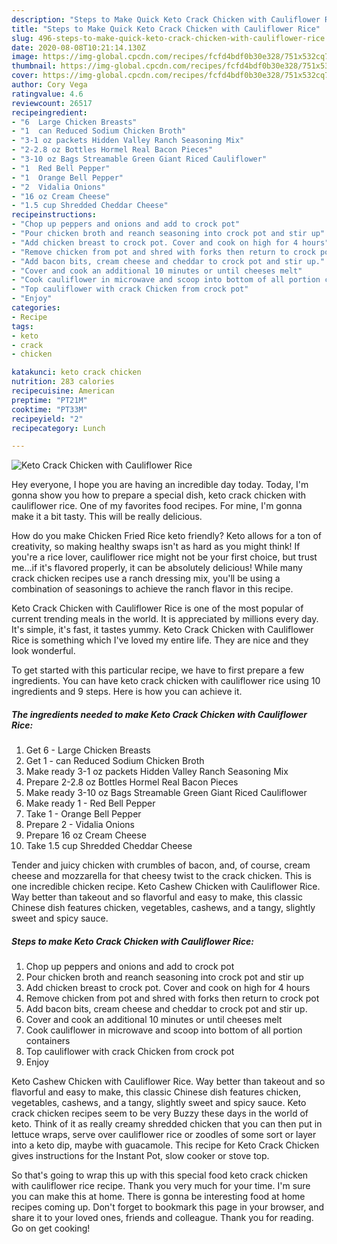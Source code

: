 ```yaml
---
description: "Steps to Make Quick Keto Crack Chicken with Cauliflower Rice"
title: "Steps to Make Quick Keto Crack Chicken with Cauliflower Rice"
slug: 496-steps-to-make-quick-keto-crack-chicken-with-cauliflower-rice
date: 2020-08-08T10:21:14.130Z
image: https://img-global.cpcdn.com/recipes/fcfd4bdf0b30e328/751x532cq70/keto-crack-chicken-with-cauliflower-rice-recipe-main-photo.jpg
thumbnail: https://img-global.cpcdn.com/recipes/fcfd4bdf0b30e328/751x532cq70/keto-crack-chicken-with-cauliflower-rice-recipe-main-photo.jpg
cover: https://img-global.cpcdn.com/recipes/fcfd4bdf0b30e328/751x532cq70/keto-crack-chicken-with-cauliflower-rice-recipe-main-photo.jpg
author: Cory Vega
ratingvalue: 4.6
reviewcount: 26517
recipeingredient:
- "6  Large Chicken Breasts"
- "1  can Reduced Sodium Chicken Broth"
- "3-1 oz packets Hidden Valley Ranch Seasoning Mix"
- "2-2.8 oz Bottles Hormel Real Bacon Pieces"
- "3-10 oz Bags Streamable Green Giant Riced Cauliflower"
- "1  Red Bell Pepper"
- "1  Orange Bell Pepper"
- "2  Vidalia Onions"
- "16 oz Cream Cheese"
- "1.5 cup Shredded Cheddar Cheese"
recipeinstructions:
- "Chop up peppers and onions and add to crock pot"
- "Pour chicken broth and reanch seasoning into crock pot and stir up"
- "Add chicken breast to crock pot. Cover and cook on high for 4 hours"
- "Remove chicken from pot and shred with forks then return to crock pot"
- "Add bacon bits, cream cheese and cheddar to crock pot and stir up."
- "Cover and cook an additional 10 minutes or until cheeses melt"
- "Cook cauliflower in microwave and scoop into bottom of all portion containers"
- "Top cauliflower with crack Chicken from crock pot"
- "Enjoy"
categories:
- Recipe
tags:
- keto
- crack
- chicken

katakunci: keto crack chicken 
nutrition: 283 calories
recipecuisine: American
preptime: "PT21M"
cooktime: "PT33M"
recipeyield: "2"
recipecategory: Lunch

---
```



![Keto Crack Chicken with Cauliflower Rice](https://img-global.cpcdn.com/recipes/fcfd4bdf0b30e328/751x532cq70/keto-crack-chicken-with-cauliflower-rice-recipe-main-photo.jpg)

Hey everyone, I hope you are having an incredible day today. Today, I'm gonna show you how to prepare a special dish, keto crack chicken with cauliflower rice. One of my favorites food recipes. For mine, I'm gonna make it a bit tasty. This will be really delicious.

How do you make Chicken Fried Rice keto friendly? Keto allows for a ton of creativity, so making healthy swaps isn&#39;t as hard as you might think! If you&#39;re a rice lover, cauliflower rice might not be your first choice, but trust me…if it&#39;s flavored properly, it can be absolutely delicious! While many crack chicken recipes use a ranch dressing mix, you&#39;ll be using a combination of seasonings to achieve the ranch flavor in this recipe.

Keto Crack Chicken with Cauliflower Rice is one of the most popular of current trending meals in the world. It is appreciated by millions every day. It's simple, it's fast, it tastes yummy. Keto Crack Chicken with Cauliflower Rice is something which I've loved my entire life. They are nice and they look wonderful.


To get started with this particular recipe, we have to first prepare a few ingredients. You can have keto crack chicken with cauliflower rice using 10 ingredients and 9 steps. Here is how you can achieve it.

<!--inarticleads1-->

##### The ingredients needed to make Keto Crack Chicken with Cauliflower Rice:

1. Get 6 - Large Chicken Breasts
1. Get 1 - can Reduced Sodium Chicken Broth
1. Make ready 3-1 oz packets Hidden Valley Ranch Seasoning Mix
1. Prepare 2-2.8 oz Bottles Hormel Real Bacon Pieces
1. Make ready 3-10 oz Bags Streamable Green Giant Riced Cauliflower
1. Make ready 1 - Red Bell Pepper
1. Take 1 - Orange Bell Pepper
1. Prepare 2 - Vidalia Onions
1. Prepare 16 oz Cream Cheese
1. Take 1.5 cup Shredded Cheddar Cheese


Tender and juicy chicken with crumbles of bacon, and, of course, cream cheese and mozzarella for that cheesy twist to the crack chicken. This is one incredible chicken recipe. Keto Cashew Chicken with Cauliflower Rice. Way better than takeout and so flavorful and easy to make, this classic Chinese dish features chicken, vegetables, cashews, and a tangy, slightly sweet and spicy sauce. 

<!--inarticleads2-->

##### Steps to make Keto Crack Chicken with Cauliflower Rice:

1. Chop up peppers and onions and add to crock pot
1. Pour chicken broth and reanch seasoning into crock pot and stir up
1. Add chicken breast to crock pot. Cover and cook on high for 4 hours
1. Remove chicken from pot and shred with forks then return to crock pot
1. Add bacon bits, cream cheese and cheddar to crock pot and stir up.
1. Cover and cook an additional 10 minutes or until cheeses melt
1. Cook cauliflower in microwave and scoop into bottom of all portion containers
1. Top cauliflower with crack Chicken from crock pot
1. Enjoy


Keto Cashew Chicken with Cauliflower Rice. Way better than takeout and so flavorful and easy to make, this classic Chinese dish features chicken, vegetables, cashews, and a tangy, slightly sweet and spicy sauce. Keto crack chicken recipes seem to be very Buzzy these days in the world of keto. Think of it as really creamy shredded chicken that you can then put in lettuce wraps, serve over cauliflower rice or zoodles of some sort or layer into a keto dip, maybe with guacamole. This recipe for Keto Crack Chicken gives instructions for the Instant Pot, slow cooker or stove top. 

So that's going to wrap this up with this special food keto crack chicken with cauliflower rice recipe. Thank you very much for your time. I'm sure you can make this at home. There is gonna be interesting food at home recipes coming up. Don't forget to bookmark this page in your browser, and share it to your loved ones, friends and colleague. Thank you for reading. Go on get cooking!
